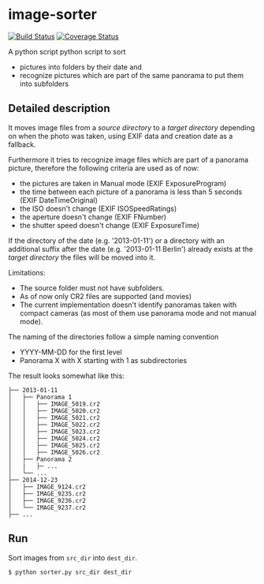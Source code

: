 # image-sorter
[![Build Status](https://travis-ci.org/maust/image-sorter.svg?branch=master)](https://travis-ci.org/maust/image-sorter)
[![Coverage Status](https://img.shields.io/coveralls/maust/image-sorter.svg)](https://coveralls.io/r/maust/image-sorter?branch=master)

A python script python script to sort
* pictures into folders by their date and 
* recognize pictures which are part of the same panorama to put them into subfolders

## Detailed description

It moves image files from a *source directory* to a *target directory* depending on when the photo was taken, using EXIF data and creation date as a fallback.

Furthermore it tries to recognize image files which are part of a panorama picture, therefore the following criteria are used as of now:
* the pictures are taken in Manual mode (EXIF ExposureProgram)
* the time between each picture of a panorama is less than 5 seconds (EXIF DateTimeOriginal)
* the ISO doesn't change (EXIF ISOSpeedRatings)
* the aperture doesn't change (EXIF FNumber)
* the shutter speed doesn't change (EXIF ExposureTime)

If the directory of the date (e.g. '2013-01-11') or a directory with an additional suffix after the date (e.g. '2013-01-11 Berlin') already exists at the *target directory* the files will be moved into it.

Limitations:
* The source folder must not have subfolders.
* As of now only CR2 files are supported (and movies)
* The current implementation doesn't identify panoramas taken with compact cameras (as most of them use panorama mode and not manual mode).

The naming of the directories follow a simple naming convention 
* YYYY-MM-DD for the first level
* Panorama X with X starting with 1 as subdirectories 

The result looks somewhat like this:
```
├── 2013-01-11
│   ├── Panorama 1
│   │   ├── IMAGE_5019.cr2
│   │   ├── IMAGE_5020.cr2
│   │   ├── IMAGE_5021.cr2
│   │   ├── IMAGE_5022.cr2
│   │   ├── IMAGE_5023.cr2
│   │   ├── IMAGE_5024.cr2
│   │   ├── IMAGE_5025.cr2
│   │   ├── IMAGE_5026.cr2
│   ├── Panorama 2
│   |   ├─ ...
│   └── ...
├── 2014-12-23
│   ├── IMAGE_9124.cr2
│   ├── IMAGE_9235.cr2
│   ├── IMAGE_9236.cr2
│   └── IMAGE_9237.cr2
├── ...
```

## Run

Sort images from `src_dir` into `dest_dir`.

    $ python sorter.py src_dir dest_dir
